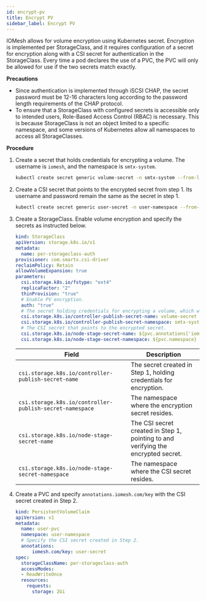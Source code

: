 ```yaml
---
id: encrypt-pv
title: Encrypt PV  
sidebar_label: Encrypt PV  
---
```


IOMesh allows for volume encryption using Kubernetes secret. Encryption is implemented per StorageClass, and it requires configuration of a secret for encryption along with a CSI secret for authentication in the StorageClass. Every time a pod declares the use of a PVC, the PVC will only be allowed for use if the two secrets match exactly.

**Precautions**
- Since authentication is implemented through iSCSI CHAP, the secret password must be 12-16 characters long according to the password length requirements of the CHAP protocol.
- To ensure that a StorageClass with configured secrets is accessible only to intended users, Role-Based Access Control (RBAC) is necessary. This is because StorageClass is not an object limited to a specific namespace, and some versions of Kubernetes allow all namespaces to access all StorageClasses.

**Procedure**
1. Create a secret that holds credentials for encrypting a volume. The username is `iomesh`, and the namespace is `smtx-system`.

    ```bash
    kubectl create secret generic volume-secret -n smtx-system --from-literal=username=iomesh --from-literal=password=abcdefghijklmn
    ```
2. Create a CSI secret that points to the encrypted secret from step 1. Its username and password remain the same as the secret in step 1.

    ```bash
    kubectl create secret generic user-secret -n user-namespace --from-literal=username=iomesh --from-literal=password=abcdefghijklmn
    ```
3. Create a StorageClass. Enable volume encryption and specify the secrets as instructed below.
    ```yaml
    kind: StorageClass
    apiVersion: storage.k8s.io/v1
    metadata:
      name: per-storageclass-auth
    provisioner: com.smartx.csi-driver 
    reclaimPolicy: Retain
    allowVolumeExpansion: true
    parameters:
      csi.storage.k8s.io/fstype: "ext4"
      replicaFactor: "2"
      thinProvision: "true"
      # Enable PV encryption.
      auth: "true" 
      # The secret holding credentials for encrypting a volume, which will be fetched by the CSI reading in the `annotations` field of the PVC.
      csi.storage.k8s.io/controller-publish-secret-name: volume-secret 
      csi.storage.k8s.io/controller-publish-secret-namespace: smtx-system
      # The CSI secret that points to the encrypted secret.
      csi.storage.k8s.io/node-stage-secret-name: ${pvc.annotations['iomesh.com/key']}
      csi.storage.k8s.io/node-stage-secret-namespace: ${pvc.namespace}
    ```
    |Field|Description|
    |---|---|
    |`csi.storage.k8s.io/controller-publish-secret-name`| The secret created in Step 1, holding credentials for encryption.|
    |`csi.storage.k8s.io/controller-publish-secret-namespace`|The namespace where the encryption secret resides.|
    |`csi.storage.k8s.io/node-stage-secret-name`|The CSI secret created in Step 1, pointing to and verifying the encrypted secret. |
    |`csi.storage.k8s.io/node-stage-secret-namespace`|The namespace where the CSI secret resides.|

4. Create a PVC and specify `annotations.iomesh.com/key` with the CSI secret created in Step 2.
    ```yaml
    kind: PersistentVolumeClaim
    apiVersion: v1
    metadata:
      name: user-pvc
      namespace: user-namespace
      # Specify the CSI secret created in Step 2.
      annotations:
          iomesh.com/key: user-secret
    spec:
      storageClassName: per-storageclass-auth
      accessModes:
      - ReadWriteOnce
      resources:
        requests:
          storage: 2Gi
    ```